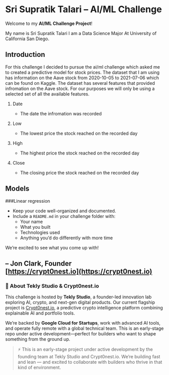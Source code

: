 # Sri Supratik Talari – AI/ML Challenge

Welcome to my **AI/ML Challenge Project**!

My name is Sri Supratik Talari I am a Data Science Major At University of California San Diego.

## Introduction

For this challenge I decided to pursue the ai/ml challenge which asked me to created a predictive model for stock prices. 
The dataset that I am using has information on the Aave stock from 2020-10-05 to 2021-07-06 which can be found on Kaggle.
The dataset has several features that provided infromation on the Aave stock. For our purposes we will only be using 
a selected set of all the available features. 

1. Date
   - The date the infromation was recorded
   
2. Low
   - The lowest price the stock reached on the recorded day

3. High
   - The highest price the stock reached on the recorded day

4. Close
   - The closing price the stock reached on the recorded day


## Models

###Linear regression
- Keep your code well-organized and documented.
- Include a `README.md` in your challenge folder with:
  - Your name
  - What you built
  - Technologies used
  - Anything you’d do differently with more time

We’re excited to see what you come up with!

– Jon Clark, Founder  
[https://crypt0nest.io](https://crypt0nest.io)
---

### 👋 About Tekly Studio & Crypt0nest.io

This challenge is hosted by **Tekly Studio**, a founder-led innovation lab exploring AI, crypto, and next-gen digital products. Our current flagship project is [Crypt0nest.io](https://crypt0nest.io), a predictive crypto intelligence platform combining explainable AI and portfolio tools.

We’re backed by **Google Cloud for Startups**, work with advanced AI tools, and operate fully remote with a global technical team. This is an early-stage repo under active development—perfect for builders who want to shape something from the ground up.

> ⚡ This is an early-stage project under active development by the founding team at Tekly Studio and Crypt0nest.io. We’re building fast and lean — and excited to collaborate with builders who thrive in that kind of environment.
